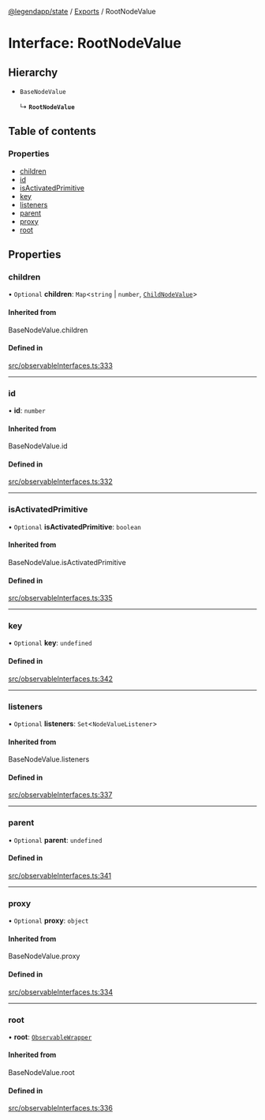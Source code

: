 [@legendapp/state](../README.md) / [Exports](../modules.md) / RootNodeValue

# Interface: RootNodeValue

## Hierarchy

- `BaseNodeValue`

  ↳ **`RootNodeValue`**

## Table of contents

### Properties

- [children](RootNodeValue.md#children)
- [id](RootNodeValue.md#id)
- [isActivatedPrimitive](RootNodeValue.md#isactivatedprimitive)
- [key](RootNodeValue.md#key)
- [listeners](RootNodeValue.md#listeners)
- [parent](RootNodeValue.md#parent)
- [proxy](RootNodeValue.md#proxy)
- [root](RootNodeValue.md#root)

## Properties

### children

• `Optional` **children**: `Map`<`string` \| `number`, [`ChildNodeValue`](ChildNodeValue.md)\>

#### Inherited from

BaseNodeValue.children

#### Defined in

[src/observableInterfaces.ts:333](https://github.com/matthewmturner/legend-state/blob/69a8199/src/observableInterfaces.ts#L333)

___

### id

• **id**: `number`

#### Inherited from

BaseNodeValue.id

#### Defined in

[src/observableInterfaces.ts:332](https://github.com/matthewmturner/legend-state/blob/69a8199/src/observableInterfaces.ts#L332)

___

### isActivatedPrimitive

• `Optional` **isActivatedPrimitive**: `boolean`

#### Inherited from

BaseNodeValue.isActivatedPrimitive

#### Defined in

[src/observableInterfaces.ts:335](https://github.com/matthewmturner/legend-state/blob/69a8199/src/observableInterfaces.ts#L335)

___

### key

• `Optional` **key**: `undefined`

#### Defined in

[src/observableInterfaces.ts:342](https://github.com/matthewmturner/legend-state/blob/69a8199/src/observableInterfaces.ts#L342)

___

### listeners

• `Optional` **listeners**: `Set`<`NodeValueListener`\>

#### Inherited from

BaseNodeValue.listeners

#### Defined in

[src/observableInterfaces.ts:337](https://github.com/matthewmturner/legend-state/blob/69a8199/src/observableInterfaces.ts#L337)

___

### parent

• `Optional` **parent**: `undefined`

#### Defined in

[src/observableInterfaces.ts:341](https://github.com/matthewmturner/legend-state/blob/69a8199/src/observableInterfaces.ts#L341)

___

### proxy

• `Optional` **proxy**: `object`

#### Inherited from

BaseNodeValue.proxy

#### Defined in

[src/observableInterfaces.ts:334](https://github.com/matthewmturner/legend-state/blob/69a8199/src/observableInterfaces.ts#L334)

___

### root

• **root**: [`ObservableWrapper`](ObservableWrapper.md)

#### Inherited from

BaseNodeValue.root

#### Defined in

[src/observableInterfaces.ts:336](https://github.com/matthewmturner/legend-state/blob/69a8199/src/observableInterfaces.ts#L336)
